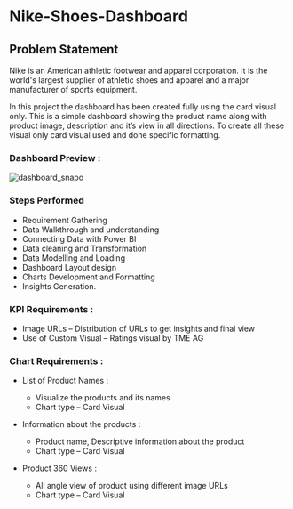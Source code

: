 # Nike-Shoes-Dashboard

## Problem Statement

Nike is an American athletic footwear and apparel corporation. It is the world's largest supplier of athletic shoes and apparel and a major manufacturer of sports equipment.

In this project the dashboard has been created fully using the card visual only. This is a simple dashboard showing the product name along with product image, description and it’s view in all directions. To create all these visual only card visual used and done specific formatting. 


### Dashboard Preview : 
![dashboard_snapo](https://github.com/user-attachments/assets/36c4ce4a-4ce1-46af-bc0d-b60065daba4f)

### Steps Performed 

- Requirement Gathering
- Data Walkthrough and understanding 
- Connecting Data with Power BI 
- Data cleaning and Transformation 
- Data Modelling and Loading 
- Dashboard Layout design 
- Charts Development and Formatting
- Insights Generation.

### KPI Requirements : 

- Image URLs – Distribution of URLs to get insights and final view
- Use of Custom Visual – Ratings visual by TME AG

### Chart Requirements : 

- List of Product Names :
    - Visualize the products and its names
    - Chart type – Card Visual

- Information about the products :
    - Product name, Descriptive information about the product
    - Chart type – Card Visual

- Product 360 Views :
    - All angle view of product using different image URLs
    - Chart type – Card Visual

